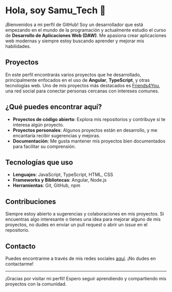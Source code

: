 # Hola, soy Samu_Tech 👋

¡Bienvenidos a mi perfil de GitHub! Soy un desarrollador que está empezando en el mundo de la programación y actualmente estudio el curso de **Desarrollo de Aplicaciones Web (DAW)**. Me apasiona crear aplicaciones web modernas y siempre estoy buscando aprender y mejorar mis habilidades.

## Proyectos

En este perfil encontrarás varios proyectos que he desarrollado, principalmente enfocados en el uso de **Angular**, **TypeScript**, y otras tecnologías web. Uno de mis proyectos más destacados es [Friends4You](https://github.com/samu-tec/Friends4You), una red social para conectar personas cercanas con intereses comunes.

## ¿Qué puedes encontrar aquí?

- **Proyectos de código abierto**: Explora mis repositorios y contribuye si te interesa algún proyecto.
- **Proyectos personales**: Algunos proyectos están en desarrollo, y me encantaría recibir sugerencias y mejoras.
- **Documentación**: Me gusta mantener mis proyectos bien documentados para facilitar su comprensión.

## Tecnologías que uso

- **Lenguajes**: JavaScript, TypeScript, HTML, CSS
- **Frameworks y Bibliotecas**: Angular, Node.js
- **Herramientas**: Git, GitHub, npm

## Contribuciones

Siempre estoy abierto a sugerencias y colaboraciones en mis proyectos. Si encuentras algo interesante o tienes una idea para mejorar alguno de mis proyectos, no dudes en enviar un pull request o abrir un *issue* en el repositorio.

## Contacto

Puedes encontrarme a través de mis redes sociales [aquí](https://linktr.ee/Samu_Tech). ¡No dudes en contactarme!

---

¡Gracias por visitar mi perfil! Espero seguir aprendiendo y compartiendo mis proyectos con la comunidad.
